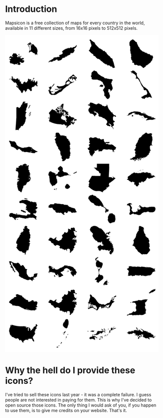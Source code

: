 Introduction
========

Mapsicon is a free collection of maps for every country in the world, available in 11 different sizes, from 16x16 pixels to 512x512 pixels.

![Image](namerica.png)


Why the hell do I provide these icons?
========

I've tried to sell these icons last year - it was a complete failure. I guess people are not interested in paying for them. This is why I've decided to open source those icons. The only thing I would ask of you, if you happen to use them, is to give me credits on your website. That's it.
